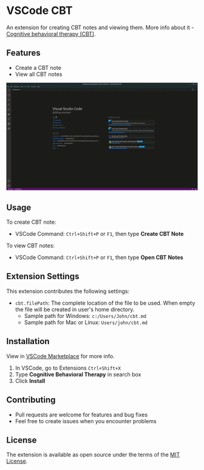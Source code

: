 # VSCode CBT

An extension for creating CBT notes and viewing them. More info about it - [Cognitive behavioral therapy
(CBT)](https://en.wikipedia.org/wiki/Cognitive_behavioral_therapy).

## Features

* Create a CBT note
* View all CBT notes

![Demo](images/demo.gif)

## Usage

To create CBT note:
* VSCode Command: `Ctrl+Shift+P` or `F1`, then type **Create CBT Note**

To view CBT notes:
* VSCode Command: `Ctrl+Shift+P` or `F1`, then type **Open CBT Notes**



## Extension Settings

This extension contributes the following settings:

* `cbt.filePath`: The complete location of the file to be used. When empty the file will be created in user's home directory.
  * Sample path for Windows: `c:/Users/John/cbt.md`
  * Sample path for Mac or Linux: `Users/john/cbt.md`

## Installation
View in [VSCode Marketplace](https://marketplace.visualstudio.com/items?itemName=nurgasemetey.vscode-cbt) for more info.
1. In VSCode, go to Extensions `Ctrl+Shift+X`
2. Type **Cognitive Behavioral Therapy** in search box
3. Click **Install**

## Contributing
- Pull requests are welcome for features and bug fixes
- Feel free to create issues when you encounter problems

## License
The extension is available as open source under the terms of the [MIT License](https://opensource.org/licenses/MIT).